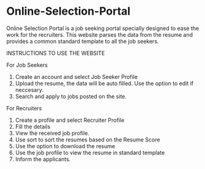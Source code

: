 # Online-Selection-Portal
Online Selection Portal is a job seeking portal specially designed to ease the work for the recruiters.
This website parses the data from the resume and provides a common standard template to all the job seekers.

INSTRUCTIONS TO USE THE WEBSITE

For Job Seekers
1. Create an account and select Job Seeker Profile
2. Upload the resume, the data will be auto filled. Use the option to edit if neccesary.
3. Search and apply to jobs posted on the site.

For Recruiters
1. Create a profile and select Recruiter Profile
2. Fill the details
3. View the received job profile.
4. Use sort to sort the resumes based on the Resume Score
5. Use the option to download the resume
6. Use the job profile to view the resume in standard template
7. Inform the applicants.
